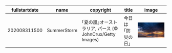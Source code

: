 |fullstartdate|name|copyright|title|image|
|--|--|--|--|--|
202008311500|SummerStorm|｢夏の嵐｣オーストラリア, パース (© JohnCrux/Getty Images)|今日は｢防災の日｣|![](/ja-JP/2020/09/202008311500SummerStorm.jpg)|
